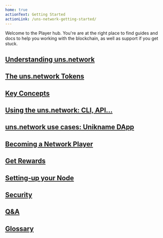 ```yaml
---
home: true
actionText: Getting Started
actionLink: /uns-network-getting-started/
---
```


Welcome to the <uns/> Player hub. You're are at the right place to find guides and docs to help you working with the <uns/> blockchain, as well as support if you get stuck.

## [Understanding uns.network](/uns-network-introduction/)

## [The uns.network Tokens](/uns-network-tokens/)

## [Key Concepts](/uns-network-key-concepts/)

## [Using the uns.network: CLI, API...](/uns-use-the-network/)

## [uns.network use cases: Unikname DApp](/uns-network-unik-name-use-case/)

## [Becoming a Network Player](/uns-network-player/)

## [Get Rewards](/uns-network-rewarding/)

## [Setting-up your Node](/uns-network-setting-up-node/)

## [Security](/uns-network-security/)

## [Q&A](/uns-network-qna/)

## [Glossary](/uns-network-glossary/)
